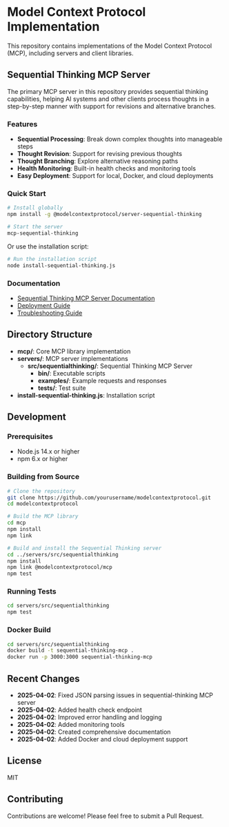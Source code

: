 # Model Context Protocol Implementation

This repository contains implementations of the Model Context Protocol (MCP), including servers and client libraries.

## Sequential Thinking MCP Server

The primary MCP server in this repository provides sequential thinking capabilities, helping AI systems and other clients process thoughts in a step-by-step manner with support for revisions and alternative branches.

### Features

- **Sequential Processing**: Break down complex thoughts into manageable steps
- **Thought Revision**: Support for revising previous thoughts
- **Thought Branching**: Explore alternative reasoning paths
- **Health Monitoring**: Built-in health checks and monitoring tools
- **Easy Deployment**: Support for local, Docker, and cloud deployments

### Quick Start

```bash
# Install globally
npm install -g @modelcontextprotocol/server-sequential-thinking

# Start the server
mcp-sequential-thinking
```

Or use the installation script:

```bash
# Run the installation script
node install-sequential-thinking.js
```

### Documentation

- [Sequential Thinking MCP Server Documentation](servers/src/sequentialthinking/DOCUMENTATION.md)
- [Deployment Guide](servers/src/sequentialthinking/DEPLOYMENT.md)
- [Troubleshooting Guide](servers/src/sequentialthinking/TROUBLESHOOTING.md)

## Directory Structure

- **mcp/**: Core MCP library implementation
- **servers/**: MCP server implementations
  - **src/sequentialthinking/**: Sequential Thinking MCP Server
    - **bin/**: Executable scripts
    - **examples/**: Example requests and responses
    - **tests/**: Test suite
- **install-sequential-thinking.js**: Installation script

## Development

### Prerequisites

- Node.js 14.x or higher
- npm 6.x or higher

### Building from Source

```bash
# Clone the repository
git clone https://github.com/yourusername/modelcontextprotocol.git
cd modelcontextprotocol

# Build the MCP library
cd mcp
npm install
npm link

# Build and install the Sequential Thinking server
cd ../servers/src/sequentialthinking
npm install
npm link @modelcontextprotocol/mcp
npm test
```

### Running Tests

```bash
cd servers/src/sequentialthinking
npm test
```

### Docker Build

```bash
cd servers/src/sequentialthinking
docker build -t sequential-thinking-mcp .
docker run -p 3000:3000 sequential-thinking-mcp
```

## Recent Changes

- **2025-04-02**: Fixed JSON parsing issues in sequential-thinking MCP server
- **2025-04-02**: Added health check endpoint
- **2025-04-02**: Improved error handling and logging
- **2025-04-02**: Added monitoring tools
- **2025-04-02**: Created comprehensive documentation
- **2025-04-02**: Added Docker and cloud deployment support

## License

MIT

## Contributing

Contributions are welcome! Please feel free to submit a Pull Request.
